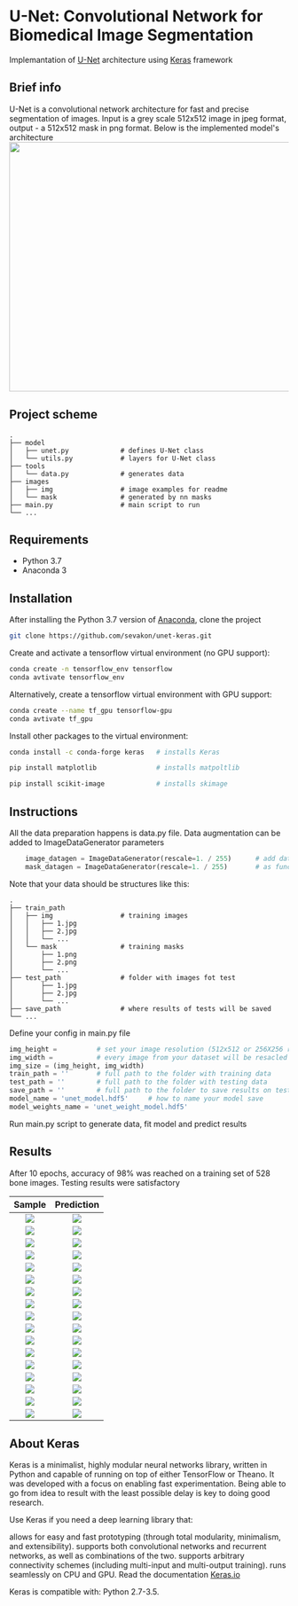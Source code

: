 # U-Net: Convolutional Network for Biomedical Image Segmentation
Implemantation of [U-Net](https://lmb.informatik.uni-freiburg.de/people/ronneber/u-net/) architecture using [Keras](https://keras.io/) framework

## Brief info

U-Net is a convolutional network architecture for fast and precise segmentation of images. 
Input is a grey scale 512x512 image in jpeg format, output - a 512x512 mask in png format. 
Below is the implemented model's architecture
<img src="https://pp.userapi.com/c854420/v854420774/9732f/7JeFZnZa-Xo.jpg" width=640 height=450>

## Project scheme
    .
    ├── model
    │   ├── unet.py             # defines U-Net class
    │   └── utils.py            # layers for U-Net class
    ├── tools                     
    │   └── data.py             # generates data 
    ├── images                     
    │   ├── img                 # image examples for readme
    │   └── mask                # generated by nn masks
    ├── main.py                 # main script to run
    └── ...

## Requirements

* Python 3.7
* Anaconda 3

## Installation

After installing the Python 3.7 version of [Anaconda](https://www.anaconda.com/distribution/), clone the project
```sh
git clone https://github.com/sevakon/unet-keras.git
```
Create and activate a tensorflow virtual environment (no GPU support):
```sh
conda create -n tensorflow_env tensorflow
conda avtivate tensorflow_env
```

Alternatively, create a tensorflow virtual environment with GPU support:
```sh
conda create --name tf_gpu tensorflow-gpu 
conda avtivate tf_gpu
```

Install other packages to the virtual environment:
```sh
conda install -c conda-forge keras   # installs Keras
```
```sh
pip install matplotlib               # installs matpoltlib
```
```sh
pip install scikit-image             # installs skimage
```

## Instructions
All the data preparation happens is data.py file. 
Data augmentation can be added to ImageDataGenerator parameters

```py
    image_datagen = ImageDataGenerator(rescale=1. / 255)      # add data augmentation here
    mask_datagen = ImageDataGenerator(rescale=1. / 255)       # as function parameter
```

Note that your data should be structures like this:

    .
    ├── train_path
    │   ├── img                 # training images
    │   │   ├── 1.jpg                       
    │   │   ├── 2.jpg                 
    │   │   └── ...    
    │   └── mask                # training masks
    │       ├── 1.png    
    │       ├── 2.png     
    │       └── ...    
    ├── test_path               # folder with images fot test
    │       ├── 1.jpg      
    │       ├── 2.jpg
    │       └── ...    
    ├── save_path               # where results of tests will be saved
    └── ...

  
Define your config in main.py file
```py
img_height =          # set your image resolution (512x512 or 256X256 recommended)
img_width =           # every image from your dataset will be resacled
img_size = (img_height, img_width)
train_path = ''       # full path to the folder with training data
test_path = ''        # full path to the folder with testing data
save_path = ''        # full path to the folder to save results on testing data
model_name = 'unet_model.hdf5'     # how to name your model save
model_weights_name = 'unet_weight_model.hdf5'
```

Run main.py script to generate data, fit model and predict results

## Results
After 10 epochs, accuracy of 98% was reached on a training set of 528 bone images. 
Testing results were satisfactory

Sample | Prediction
:-------------:|:-------------:
<img src="https://github.com/sevakon/unet-keras/blob/master/images/img/11.jpg">|<img src="https://github.com/sevakon/unet-keras/blob/master/images/mask/11_predict.png">
<img src="https://github.com/sevakon/unet-keras/blob/master/images/img/13.jpg">|<img src="https://github.com/sevakon/unet-keras/blob/master/images/mask/13_predict.png">
<img src="https://github.com/sevakon/unet-keras/blob/master/images/img/16.jpg">|<img src="https://github.com/sevakon/unet-keras/blob/master/images/mask/16_predict.png">
<img src="https://github.com/sevakon/unet-keras/blob/master/images/img/17.jpg">|<img src="https://github.com/sevakon/unet-keras/blob/master/images/mask/17_predict.png">
<img src="https://github.com/sevakon/unet-keras/blob/master/images/img/18.jpg">|<img src="https://github.com/sevakon/unet-keras/blob/master/images/mask/18_predict.png">
<img src="https://github.com/sevakon/unet-keras/blob/master/images/img/19.jpg">|<img src="https://github.com/sevakon/unet-keras/blob/master/images/mask/19_predict.png">
<img src="https://github.com/sevakon/unet-keras/blob/master/images/img/20.jpg">|<img src="https://github.com/sevakon/unet-keras/blob/master/images/mask/20_predict.png">
<img src="https://github.com/sevakon/unet-keras/blob/master/images/img/21.jpg">|<img src="https://github.com/sevakon/unet-keras/blob/master/images/mask/21_predict.png">
<img src="https://github.com/sevakon/unet-keras/blob/master/images/img/22.jpg">|<img src="https://github.com/sevakon/unet-keras/blob/master/images/mask/22_predict.png">
<img src="https://github.com/sevakon/unet-keras/blob/master/images/img/23.jpg">|<img src="https://github.com/sevakon/unet-keras/blob/master/images/mask/23_predict.png">
<img src="https://github.com/sevakon/unet-keras/blob/master/images/img/24.jpg">|<img src="https://github.com/sevakon/unet-keras/blob/master/images/mask/24_predict.png">
<img src="https://github.com/sevakon/unet-keras/blob/master/images/img/25.jpg">|<img src="https://github.com/sevakon/unet-keras/blob/master/images/mask/25_predict.png">
<img src="https://github.com/sevakon/unet-keras/blob/master/images/img/26.jpg">|<img src="https://github.com/sevakon/unet-keras/blob/master/images/mask/26_predict.png">
<img src="https://github.com/sevakon/unet-keras/blob/master/images/img/29.jpg">|<img src="https://github.com/sevakon/unet-keras/blob/master/images/mask/29_predict.png">
<img src="https://github.com/sevakon/unet-keras/blob/master/images/img/6.jpg">|<img src="https://github.com/sevakon/unet-keras/blob/master/images/mask/6_predict.png">
<img src="https://github.com/sevakon/unet-keras/blob/master/images/img/7.jpg">|<img src="https://github.com/sevakon/unet-keras/blob/master/images/mask/7_predict.png">
<img src="https://github.com/sevakon/unet-keras/blob/master/images/img/9.jpg">|<img src="https://github.com/sevakon/unet-keras/blob/master/images/mask/9_predict.png">

## About Keras

Keras is a minimalist, highly modular neural networks library, written in Python and capable of running on top of either TensorFlow or Theano. It was developed with a focus on enabling fast experimentation. Being able to go from idea to result with the least possible delay is key to doing good research.

Use Keras if you need a deep learning library that:

allows for easy and fast prototyping (through total modularity, minimalism, and extensibility).
supports both convolutional networks and recurrent networks, as well as combinations of the two.
supports arbitrary connectivity schemes (including multi-input and multi-output training).
runs seamlessly on CPU and GPU.
Read the documentation [Keras.io](http://keras.io/)

Keras is compatible with: Python 2.7-3.5.
